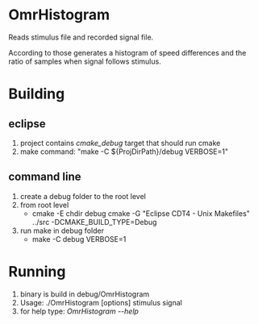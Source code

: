 # OmrHistogram
Reads stimulus file and recorded signal file.

According to those generates a histogram of speed differences and the ratio of samples when signal follows stimulus.

# Building

## eclipse
1. project contains *cmake_debug* target that should run cmake
1. make command: "make -C ${ProjDirPath}/debug VERBOSE=1"

## command line
1. create a debug folder to the root level
1. from root level
    * cmake -E chdir debug cmake -G "Eclipse CDT4 - Unix Makefiles" ../src -DCMAKE_BUILD_TYPE=Debug
1. run make in debug folder
    * make -C debug VERBOSE=1

# Running
1. binary is build in debug/OmrHistogram
1. Usage: ./OmrHistogram [options] stimulus signal
1. for help type: *OmrHistogram --help*
